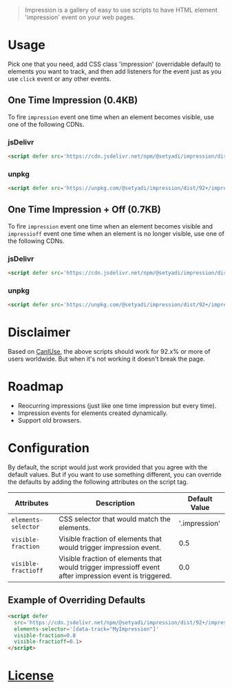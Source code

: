 > Impression is a gallery of easy to use scripts to have HTML element 'impression' event on your
> web pages.

# Usage

Pick one that you need, add CSS class 'impression' (overridable default) to elements you want to
track, and then add listeners for the event just as you use `click` event or any other events.

## One Time Impression (0.4KB)

To fire `impression` event one time when an element becomes visible, use one of the following CDNs.

### jsDelivr

```html
<script defer src='https://cdn.jsdelivr.net/npm/@setyadi/impression/dist/92+/impression.min.js'></script>
```

### unpkg

```html
<script defer src='https://unpkg.com/@setyadi/impression/dist/92+/impression.min.js'></script>
```

## One Time Impression + Off (0.7KB)

To fire `impression` event one time when an element becomes visible and `impressioff` event one time
when an element is no longer visible, use one of the following CDNs.

### jsDelivr

```html
<script defer src='https://cdn.jsdelivr.net/npm/@setyadi/impression/dist/92+/impression+off.min.js'></script>
```

### unpkg

```html
<script defer src='https://unpkg.com/@setyadi/impression/dist/92+/impression+off.min.js'></script>
```


# Disclaimer

Based on [CanIUse](https://www.caniuse.com), the above scripts should work for 92.x% or more of users
worldwide. But when it's not working it doesn't break the page.


# Roadmap

- Reocurring impressions (just like one time impression but every time).
- Impression events for elements created dynamically.
- Support old browsers.


# Configuration

By default, the script would just work provided that you agree with the default values. But if you
want to use something different, you can override the defaults by adding the following attributes on
the script tag.

| Attributes         | Description                                                                                            | Default Value |
|--------------------|--------------------------------------------------------------------------------------------------------|---------------|
|`elements-selector` | CSS selector that would match the elements.                                                            | '.impression' |
|`visible-fraction`  | Visible fraction of elements that would trigger impression event.                                      | 0.5           |
|`visible-fractioff` | Visible fraction of elements that would trigger impressioff event after impression event is triggered. | 0.0           |

## Example of Overriding Defaults

```html
<script defer
  src='https://cdn.jsdelivr.net/npm/@setyadi/impression/dist/92+/impression+off.min.js'
  elements-selector='[data-track="MyImpression"]'
  visible-fraction=0.8
  visible-fractioff=0.1>
</script>
```


# [License](LICENSE)


